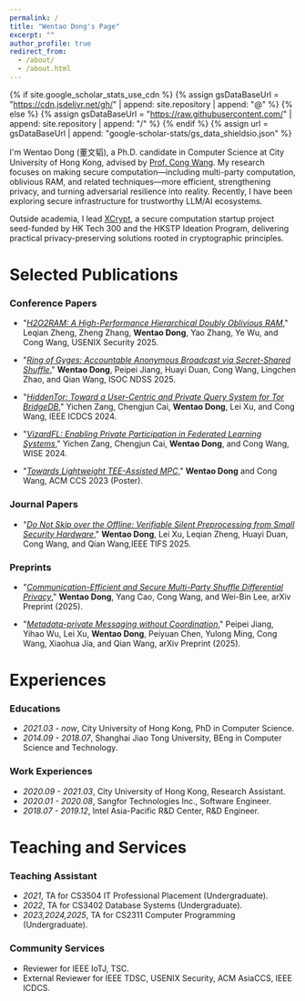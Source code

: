 ```yaml
---
permalink: /
title: "Wentao Dong's Page"
excerpt: ""
author_profile: true
redirect_from: 
  - /about/
  - /about.html
---
```


{% if site.google_scholar_stats_use_cdn %}
{% assign gsDataBaseUrl = "https://cdn.jsdelivr.net/gh/" | append: site.repository | append: "@" %}
{% else %}
{% assign gsDataBaseUrl = "https://raw.githubusercontent.com/" | append: site.repository | append: "/" %}
{% endif %}
{% assign url = gsDataBaseUrl | append: "google-scholar-stats/gs_data_shieldsio.json" %}

<span class='anchor' id='about-me'></span>

I'm Wentao Dong (董文韬), a Ph.D. candidate in Computer Science at City University of Hong Kong, advised by [Prof. Cong Wang](https://www.cs.cityu.edu.hk/~congwang/).
My research focuses on making secure computation—including multi-party computation, oblivious RAM, and related techniques—more efficient, strengthening privacy, and turning adversarial resilience into reality.
Recently, I have been exploring secure infrastructure for trustworthy LLM/AI ecosystems.

Outside academia, I lead [XCrypt](\about), a secure computation startup project seed-funded by HK Tech 300 and the HKSTP Ideation Program, delivering practical privacy-preserving solutions rooted in cryptographic principles.

<!-- <div class="accordion">

  <div class="accordion-item">
    <div class="accordion-header">Secure Computation Systems</div>
    <div class="accordion-content">

      <div class="paper">
        <span class="highlight">TEE-assisted Secure Computation:</span> 
        Verifiable MPC Preprocessing (<b>TIFS'25</b>: Verifiable Silent Preprocessing, <b>CCS'23 Poster</b>: Lightweight TEE-assisted MPC); 
        Secure RAM Architectures (<b>USENIX Sec'25</b>: H₂O₂RAM - High-Performance Oblivious RAM)
      </div>

      <div class="paper">
        <span class="highlight">Anonymous Communication Systems:</span> 
        Accountable Broadcast (<b>NDSS'25</b>: Ring of Gyges); 
        Metadata-Private Queries (<b>ICDCS'24</b>: HiddenTor); 
        Decentralized Messaging (<b>arXiv'25</b>: Metadata-Private Messaging without Coordination)
      </div>

      <div class="paper">
        <span class="highlight">Privacy-Preserving Data Analytics:</span> 
        <b>VLDB'26</b>: Communication-Efficient Multi-Party Shuffle DP
      </div>

      <div class="paper">
        <span class="highlight">Privacy-Preserving Machine Learning (PPML):</span> 
        <b>WISE'24</b>: VizardFL - Private Participation in FL
      </div>

    </div>
  </div>

</div> -->


<!-- # Research Overview:
```c++
Secure Computation Systems
├── TEE-assisted Secure Computation
│   ├── Verifiable MPC Preprocessing
│   │    ├── TIFS'25: Verifiable Silent Preprocessing
│   │    └── CCS'23 Poster: Lightweight TEE-assisted MPC
│   └── Secure RAM Architectures
│        └── USENIX Sec'25: H₂O₂RAM - High-Performance Oblivious RAM
│
├── Anonymous Communication Systems
│   ├── Accountable Broadcast
│   │    └── NDSS'25: Ring of Gyges
│   ├── Metadata-Private Queries
│   │    └── ICDCS'24: HiddenTor
│   └── Decentralized Messaging
│        └── arXiv'25: Metadata-Private Messaging without Coordination
│
├── Privacy-Preserving Data Analytics
│    └── VLDB'26: Communication-Efficient Multi-Party Shuffle DP
│
└── Privacy-Preserving Machine Learning (PPML)
     └── WISE'24: VizardFL - Private Participation in FL
``` -->

<!-- # News
- *2025.03*: &nbsp;🎉 Our paper "Do Not Skip over the Offline: Verifiable Silent Preprocessing from Small Security Hardware" was accepted by IEEE TIFS'25! 

- *2025.02*: &nbsp;🎉 Our paper "H2O2RAM: A High-Performance Hierarchical Doubly Oblivious RAM" was accepted by USENIX Security'25! 

- *2024.10*: &nbsp;🎉 Our paper "Ring of Gyges: Accountable Anonymous Broadcast via Secret-Shared Shuffle!" was accepted by NDSS'25! 

- *2024.09*: &nbsp;🎉 Our paper "Ring of Gyges: Accountable Anonymous Broadcast via Secret-Shared Shuffle!" was accepted by NDSS'25! -->

<span class='anchor' id='-publications'></span>
# Selected Publications 

<!-- <div class='paper-box'><div class='paper-box-image'><div><div class="badge">CVPR 2016</div><img src='images/500x300.png' alt="sym" width="100%"></div></div>
<div class='paper-box-text' markdown="1"> -->

### Conference Papers

- "[_H2O2RAM: A High-Performance Hierarchical Doubly Oblivious RAM_](https://www.usenix.org/conference/usenixsecurity25/presentation/zheng),"
Leqian Zheng, Zheng Zhang, **Wentao Dong**, Yao Zhang, Ye Wu, and Cong Wang,
USENIX Security 2025.

- "[_Ring of Gyges: Accountable Anonymous Broadcast via Secret-Shared Shuffle_](https://www.ndss-symposium.org/ndss-paper/ring-of-gyges-accountable-anonymous-broadcast-via-secret-shared-shuffle/),"
**Wentao Dong**, Peipei Jiang, Huayi Duan, Cong Wang, Lingchen Zhao, and Qian Wang, ISOC NDSS 2025.

- "[_HiddenTor: Toward a User-Centric and Private Query System for Tor BridgeDB_](https://ieeexplore.ieee.org/document/10630991),"
Yichen Zang, Chengjun Cai, **Wentao Dong**, Lei Xu, and Cong Wang,
IEEE ICDCS 2024.

- "[_VizardFL: Enabling Private Participation in Federated Learning Systems_](https://link.springer.com/chapter/10.1007/978-981-96-0567-5_18),"
Yichen Zang, Chengjun Cai, **Wentao Dong**, and Cong Wang,
WISE 2024.

- "[_Towards Lightweight TEE-Assisted MPC_](https://dl.acm.org/doi/10.1145/3576915.3624398),"
**Wentao Dong** and Cong Wang,
ACM CCS 2023 (Poster).

### Journal Papers

- "[_Do Not Skip over the Offline: Verifiable Silent Preprocessing from Small Security Hardware_](https://ieeexplore.ieee.org/document/10938283),"
**Wentao Dong**, Lei Xu, Leqian Zheng, Huayi Duan, Cong Wang, and Qian Wang,IEEE TIFS 2025.

### Preprints

- "[_Communication-Efficient and Secure Multi-Party Shuffle Differential Privacy_](/about),"
**Wentao Dong**, Yang Cao, Cong Wang, and Wei-Bin Lee,
arXiv Preprint (2025).

- "[_Metadata-private Messaging without Coordination_](https://arxiv.org/abs/2504.19566),"
Peipei Jiang, Yihao Wu, Lei Xu, **Wentao Dong**, Peiyuan Chen, Yulong Ming,
Cong Wang, Xiaohua Jia, and Qian Wang, arXiv Preprint (2025).

<!-- <span class='anchor' id='-projects'></span>
# Projects
- [SCION](https://scion-architecture.net/) (Scalability, Control, and Isolation on Next-generation Networks) Project, Hong Kong Node — Coordination Team Member.
- [XCrypt](\about) Project, HKSTP & HK Tech 300 Seed-Funded Project — PIC. -->

<!-- - [**Project**](https://scholar.google.com/citations?view_op=view_citation&hl=zh-CN&user=DhtAFkwAAAAJ&citation_for_view=DhtAFkwAAAAJ:ALROH1vI_8AC) <strong><span class='show_paper_citations' data='DhtAFkwAAAAJ:ALROH1vI_8AC'></span></strong>
- Lorem ipsum dolor sit amet, consectetur adipiscing elit. Vivamus ornare aliquet ipsum, ac tempus justo dapibus sit amet. 
</div>
</div>

- [Lorem ipsum dolor sit amet, consectetur adipiscing elit. Vivamus ornare aliquet ipsum, ac tempus justo dapibus sit amet](https://github.com), A, B, C, **CVPR 2020** -->

<!-- # 🎖 Honors and Awards
- *2021.10* Lorem ipsum dolor sit amet, consectetur adipiscing elit. Vivamus ornare aliquet ipsum, ac tempus justo dapibus sit amet. 
- *2021.09* Lorem ipsum dolor sit amet, consectetur adipiscing elit. Vivamus ornare aliquet ipsum, ac tempus justo dapibus sit amet.  -->

<span class='anchor' id='-experiences'></span>
# Experiences

### Educations
- *2021.03 - now*, City University of Hong Kong, PhD in Computer Science. 
- *2014.09 - 2018.07*, Shanghai Jiao Tong University, BEng in Computer Science and Technology. 

### Work Experiences
- *2020.09 - 2021.03*, City University of Hong Kong, Research Assistant. 
- *2020.01 - 2020.08*, Sangfor Technologies Inc., Software Engineer.
- *2018.07 - 2019.12*, Intel Asia-Pacific R&D Center, R&D Engineer.

<span class='anchor' id='-teaching-and-services'></span>
# Teaching and Services

### Teaching Assistant
- *2021*, TA for CS3504 IT Professional Placement (Undergraduate).
- *2022*, TA for CS3402 Database Systems (Undergraduate).
- *2023,2024,2025*, TA for CS2311 Computer Programming (Undergraduate).
  
### Community Services
- Reviewer for IEEE IoTJ, TSC.
- External Reviewer for IEEE TDSC, USENIX Security, ACM AsiaCCS, IEEE ICDCS.
 
<!-- # 💬 Invited Talks
- *2021.06*, Lorem ipsum dolor sit amet, consectetur adipiscing elit. Vivamus ornare aliquet ipsum, ac tempus justo dapibus sit amet. 
- *2021.03*, Lorem ipsum dolor sit amet, consectetur adipiscing elit. Vivamus ornare aliquet ipsum, ac tempus justo dapibus sit amet.  \| [\[video\]](https://github.com/)

# 💻 Internships
- *2019.05 - 2020.02*, [Lorem](https://github.com/), China. -->